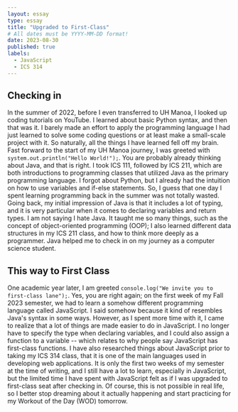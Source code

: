 ```yaml
---
layout: essay
type: essay
title: "Upgraded to First-Class"
# All dates must be YYYY-MM-DD format!
date: 2023-08-30
published: true
labels:
  - JavaScript
  - ICS 314
---
```


## Checking in

In the summer of 2022, before I even transferred to UH Manoa, I looked up coding tutorials on YouTube. I learned about basic Python syntax, and then that was it. I barely made an effort to apply the programming language I had just learned to solve some coding questions or at least make a small-scale project with it. So naturally, all the things I have learned fell off my brain. Fast forward to the start of my UH Manoa journey, I was greeted with `system.out.println("Hello World!");`. You are probably already thinking about Java, and that is right. I took ICS 111, followed by ICS 211, which are both introductions to programming classes that utilized Java as the primary programming language.
I forgot about Python, but I already had the intuition on how to use variables and if-else statements. So, I guess that one day I spent learning programming back in the summer was not totally wasted. Going back, my initial impression of Java is that it includes a lot of typing, and it is very particular when it comes to declaring variables and return types. I am not saying I hate Java. It taught me so many things, such as the concept of object-oriented programming (OOP); I also learned different data structures in my ICS 211 class, and how to think more deeply as a programmer. Java helped me to check in on my journey as a computer science student.

## This way to First Class

One academic year later, I am greeted `console.log("We invite you to first-class lane");`. Yes, you are right again; on the first week of my Fall 2023 semester, we had to learn a somehow different programming language called JavaScript. I said somehow because it kind of resembles Java's syntax in some ways. However, as I spent more time with it, I came to realize that a lot of things are made easier to do in JavaScript. I no longer have to specify the type when declaring variables, and I could also assign a function to a variable -- which relates to why people say JavaScript has first-class functions. I have also researched things about JavaScript prior to taking my ICS 314 class, that it is one of the main languages used in developing web applications. It is only the first two weeks of my semester at the time of writing, and I still have a lot to learn, especially in JavaScript, but the limited time I have spent with JavaScript felt as if I was upgraded to first-class seat after checking in. Of course, this is not possible in real life, so I better stop dreaming about it actually happening and start practicing for my Workout of the Day (WOD) tomorrow.


<!--<img width="200px" class="rounded float-start pe-4" src="../img/difficulty/degree_difficulty.jpg"> -->



